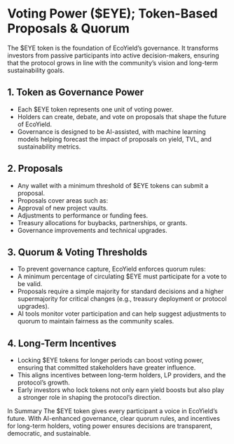 # Voting Power ($EYE); Token-Based Proposals & Quorum

The $EYE token is the foundation of EcoYield’s governance. It
transforms investors from passive participants into active
decision-makers, ensuring that the protocol grows in line with the
community’s vision and long-term sustainability goals.

## 1. Token as Governance Power

- Each $EYE token represents one unit of voting power.
- Holders can create, debate, and vote on proposals that shape the
future of EcoYield.
- Governance is designed to be AI-assisted, with machine learning models
helping forecast the impact of proposals on yield, TVL, and
sustainability metrics.

## 2. Proposals

- Any wallet with a minimum threshold of $EYE tokens can submit a
proposal.
- Proposals cover areas such as:
- Approval of new project vaults.
- Adjustments to performance or funding fees.
- Treasury allocations for buybacks, partnerships, or grants.
- Governance improvements and technical upgrades.

## 3. Quorum & Voting Thresholds

- To prevent governance capture, EcoYield enforces quorum rules:
- A minimum percentage of circulating $EYE must participate for a vote
to be valid.
- Proposals require a simple majority for standard decisions and a
higher supermajority for critical changes (e.g., treasury deployment or
protocol upgrades).
- AI tools monitor voter participation and can help suggest adjustments
to quorum to maintain fairness as the community scales.

## 4. Long-Term Incentives

- Locking $EYE tokens for longer periods can boost voting power,
ensuring that committed stakeholders have greater influence.
- This aligns incentives between long-term holders, LP providers, and
the protocol’s growth.
- Early investors who lock tokens not only earn yield boosts but also
play a stronger role in shaping the protocol’s direction.

In Summary
The $EYE token gives every participant a voice in EcoYield’s future.
With AI-enhanced governance, clear quorum rules, and incentives for
long-term holders, voting power ensures decisions are transparent,
democratic, and sustainable.
